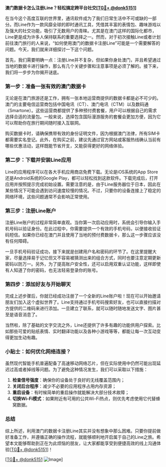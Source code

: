 **澳门数据卡怎么注册Line？轻松搞定跨平台社交[[TG💪+ @donk5151](https://t.me/s/donk5151)]**

在当今这个高度互联的世界里，通讯软件成为了我们日常生活中不可或缺的一部分。而Line作为一款风靡全球的即时通讯工具，凭借其丰富的表情包、趣味游戏以及强大的社交功能，吸引了无数用户的青睐。尤其是在澳门这样的国际化都市，Line更是成为许多人保持联系的重要选择之一。然而，对于初次接触Line或者计划前往澳门旅行的人来说，“如何使用澳门的数据卡注册Line”可能是一个需要解答的问题。今天，我们就来详细探讨一下这个问题。

首先，我们需要明确一点：注册Line并不复杂，但如果你身处澳门，并且希望通过当地的数据卡进行操作，那么有几个关键步骤和注意事项是必须了解的。接下来，我们将一步步为你揭开谜底。

### 第一步：准备一张有效的澳门数据卡

无论是在澳门旅游还是工作，拥有一张本地运营商提供的数据卡都是必不可少的。澳门的主要电信运营商包括中国电讯（CT）、澳门电讯（CTM）以及数码通（Smartone）。这些运营商都提供了多种预付费套餐，用户可以根据自己的需求选择合适的流量包。一般来说，选择包含国际漫游服务的套餐会更加方便，因为它可以帮助你在旅行期间随时接入互联网。

购买数据卡时，请确保携带有效的身份证明文件，因为根据澳门法律，所有SIM卡都需要实名登记。此外，在购买之前，建议先通过官方网站或客服热线确认当前有哪些优惠活动，这样既能节省开支，又能获得更好的网络体验。

### 第二步：下载并安装Line应用

Line的应用程序可以在各大手机应用商店免费下载。无论是iOS系统的App Store还是Android系统的Google Play，都可以轻松找到这款软件。下载完成后，打开应用并按照提示完成初始设置。需要注意的是，由于Line服务器位于日本，因此在某些情况下可能会遇到访问速度较慢的情况。不过，只要你的设备连接上了稳定的网络环境，这些问题通常不会影响正常使用。

### 第三步：注册Line账户

注册Line账户的过程非常简单直观。当你第一次启动应用时，系统会引导你输入手机号码以验证身份。在此过程中，你需要提供一个有效的手机号码，以便接收验证码短信。如果你已经在澳门并且使用了当地的预付费数据卡，那么这一步骤应该没有任何障碍。

一旦手机号码验证成功，接下来就是创建用户名和密码的环节了。在这里提醒大家，尽量选择易于记忆但又不容易被猜测出来的组合方式，同时也要注意定期更新密码以防万一。另外，为了提高账户安全性，还可以启用双重认证功能，这样即使有人知道了你的密码，也无法轻易登录你的账号。

### 第四步：添加好友与开始聊天

完成上述步骤后，你就已经成功注册了一个全新的Line账户啦！现在可以开始邀请朋友们加入这个虚拟世界了。Line支持通过手机号码搜索好友，也可以直接扫描对方提供的二维码来进行添加。一旦建立了联系，就可以随时随地发送文字、图片甚至是语音消息了。

当然啦，除了基础的文字交流之外，Line还提供了许多有趣的功能供用户探索。比如那些可爱的贴纸表情、实时翻译功能以及各种小游戏等等，都能让每一次互动变得更加生动有趣。

### 小贴士：如何优化网络连接？

虽然现代智能手机普遍配备了高速移动网络芯片，但在实际使用中仍然可能出现延迟过高或者掉线等问题。为了避免这种情况发生，我们可以采取以下措施：

1. **检查信号强度**：确保你的设备处于良好的无线覆盖范围内；
2. **关闭后台程序**：减少不必要的应用程序占用内存资源；
3. **重启设备**：有时候简单的重启操作就能解决大部分技术故障；
4. **切换Wi-Fi模式**：如果附近有可用的公共Wi-Fi热点，则优先考虑使用它代替蜂窝数据。

### 总结

综上所述，利用澳门的数据卡注册Line其实并没有想象中那么困难。只要你提前做好准备工作，并遵循正确的操作流程，就能够顺利地开启属于自己的Line之旅。希望本文能够帮助到正在为此烦恼的朋友，让大家都能享受到便捷高效的线上沟通体验[[TG💪+ @donk5151](https://t.me/s/donk5151)]！

[[TG💪+ @donk5151](https://t.me/s/donk5151) ![Image](https://i.postimg.cc/rwNCRYN7/Snipaste-2025-04-30-17-27-05.png)]